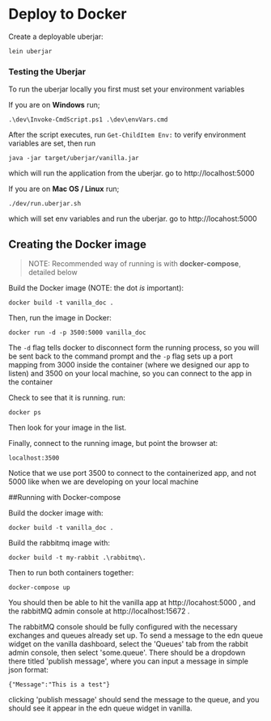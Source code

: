 # Deploy to Docker

Create a deployable uberjar:

    lein uberjar 

### Testing the Uberjar

To run the uberjar locally you first must set your environment variables

If you are on **Windows** run;

    .\dev\Invoke-CmdScript.ps1 .\dev\envVars.cmd

After the script executes, run `Get-ChildItem Env:` to verify environment variables are set, then run

    java -jar target/uberjar/vanilla.jar

which will run the application from the uberjar. go to http://localhost:5000

If you are on **Mac OS / Linux** run;

    ./dev/run.uberjar.sh
    
which will set env variables and run the uberjar.  go to http://locahost:5000

## Creating the Docker image
>NOTE: Recommended way of running is with **docker-compose**, detailed below

Build the Docker image (NOTE: the dot _is_ important):

    docker build -t vanilla_doc .

Then, run the image in Docker:

    docker run -d -p 3500:5000 vanilla_doc 

The `-d` flag tells docker to disconnect form the running 
process, so you will be sent back to the command prompt and
the `-p` flag sets up a port mapping from 3000 inside the 
container (where we designed our app to listen) and 3500 on 
your local machine, so you can connect to the app in the 
container

Check to see that it is running. run:

    docker ps 

Then look for your image in the list.

Finally, connect to the running image, but point the browser at:

    localhost:3500 
    
Notice that we use port 3500 to connect to the containerized app, 
and not 5000 like when we are developing on your local machine

##Running with Docker-compose

Build the docker image with:

    docker build -t vanilla_doc .

Build the rabbitmq image with:

    docker build -t my-rabbit .\rabbitmq\.
    
Then to run both containers together:

    docker-compose up
    
You should then be able to hit the vanilla app at http://locahost:5000 , 
and the rabbitMQ admin console at http://localhost:15672 .

The rabbitMQ console should be fully configured with the necessary exchanges and queues already set up.
To send a message to the edn queue widget on the vanilla dashboard, select the 'Queues' tab from the
rabbit admin console, then select 'some.queue'.  There should be a dropdown there titled 'publish message',
where you can input a message in simple json format:

    {"Message":"This is a test"}
    
clicking 'publish message' should send the message to the queue, and you should see it appear in the edn queue widget in vanilla.
